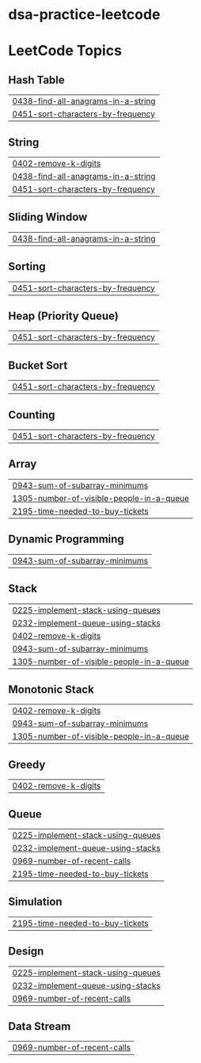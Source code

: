 # dsa-practice-leetcode
<!---LeetCode Topics Start-->
# LeetCode Topics
## Hash Table
|  |
| ------- |
| [0438-find-all-anagrams-in-a-string](https://github.com/igauravgupta/dsa-practice-leetcode/tree/master/0438-find-all-anagrams-in-a-string) |
| [0451-sort-characters-by-frequency](https://github.com/igauravgupta/dsa-practice-leetcode/tree/master/0451-sort-characters-by-frequency) |
## String
|  |
| ------- |
| [0402-remove-k-digits](https://github.com/igauravgupta/dsa-practice-leetcode/tree/master/0402-remove-k-digits) |
| [0438-find-all-anagrams-in-a-string](https://github.com/igauravgupta/dsa-practice-leetcode/tree/master/0438-find-all-anagrams-in-a-string) |
| [0451-sort-characters-by-frequency](https://github.com/igauravgupta/dsa-practice-leetcode/tree/master/0451-sort-characters-by-frequency) |
## Sliding Window
|  |
| ------- |
| [0438-find-all-anagrams-in-a-string](https://github.com/igauravgupta/dsa-practice-leetcode/tree/master/0438-find-all-anagrams-in-a-string) |
## Sorting
|  |
| ------- |
| [0451-sort-characters-by-frequency](https://github.com/igauravgupta/dsa-practice-leetcode/tree/master/0451-sort-characters-by-frequency) |
## Heap (Priority Queue)
|  |
| ------- |
| [0451-sort-characters-by-frequency](https://github.com/igauravgupta/dsa-practice-leetcode/tree/master/0451-sort-characters-by-frequency) |
## Bucket Sort
|  |
| ------- |
| [0451-sort-characters-by-frequency](https://github.com/igauravgupta/dsa-practice-leetcode/tree/master/0451-sort-characters-by-frequency) |
## Counting
|  |
| ------- |
| [0451-sort-characters-by-frequency](https://github.com/igauravgupta/dsa-practice-leetcode/tree/master/0451-sort-characters-by-frequency) |
## Array
|  |
| ------- |
| [0943-sum-of-subarray-minimums](https://github.com/igauravgupta/dsa-practice-leetcode/tree/master/0943-sum-of-subarray-minimums) |
| [1305-number-of-visible-people-in-a-queue](https://github.com/igauravgupta/dsa-practice-leetcode/tree/master/1305-number-of-visible-people-in-a-queue) |
| [2195-time-needed-to-buy-tickets](https://github.com/igauravgupta/dsa-practice-leetcode/tree/master/2195-time-needed-to-buy-tickets) |
## Dynamic Programming
|  |
| ------- |
| [0943-sum-of-subarray-minimums](https://github.com/igauravgupta/dsa-practice-leetcode/tree/master/0943-sum-of-subarray-minimums) |
## Stack
|  |
| ------- |
| [0225-implement-stack-using-queues](https://github.com/igauravgupta/dsa-practice-leetcode/tree/master/0225-implement-stack-using-queues) |
| [0232-implement-queue-using-stacks](https://github.com/igauravgupta/dsa-practice-leetcode/tree/master/0232-implement-queue-using-stacks) |
| [0402-remove-k-digits](https://github.com/igauravgupta/dsa-practice-leetcode/tree/master/0402-remove-k-digits) |
| [0943-sum-of-subarray-minimums](https://github.com/igauravgupta/dsa-practice-leetcode/tree/master/0943-sum-of-subarray-minimums) |
| [1305-number-of-visible-people-in-a-queue](https://github.com/igauravgupta/dsa-practice-leetcode/tree/master/1305-number-of-visible-people-in-a-queue) |
## Monotonic Stack
|  |
| ------- |
| [0402-remove-k-digits](https://github.com/igauravgupta/dsa-practice-leetcode/tree/master/0402-remove-k-digits) |
| [0943-sum-of-subarray-minimums](https://github.com/igauravgupta/dsa-practice-leetcode/tree/master/0943-sum-of-subarray-minimums) |
| [1305-number-of-visible-people-in-a-queue](https://github.com/igauravgupta/dsa-practice-leetcode/tree/master/1305-number-of-visible-people-in-a-queue) |
## Greedy
|  |
| ------- |
| [0402-remove-k-digits](https://github.com/igauravgupta/dsa-practice-leetcode/tree/master/0402-remove-k-digits) |
## Queue
|  |
| ------- |
| [0225-implement-stack-using-queues](https://github.com/igauravgupta/dsa-practice-leetcode/tree/master/0225-implement-stack-using-queues) |
| [0232-implement-queue-using-stacks](https://github.com/igauravgupta/dsa-practice-leetcode/tree/master/0232-implement-queue-using-stacks) |
| [0969-number-of-recent-calls](https://github.com/igauravgupta/dsa-practice-leetcode/tree/master/0969-number-of-recent-calls) |
| [2195-time-needed-to-buy-tickets](https://github.com/igauravgupta/dsa-practice-leetcode/tree/master/2195-time-needed-to-buy-tickets) |
## Simulation
|  |
| ------- |
| [2195-time-needed-to-buy-tickets](https://github.com/igauravgupta/dsa-practice-leetcode/tree/master/2195-time-needed-to-buy-tickets) |
## Design
|  |
| ------- |
| [0225-implement-stack-using-queues](https://github.com/igauravgupta/dsa-practice-leetcode/tree/master/0225-implement-stack-using-queues) |
| [0232-implement-queue-using-stacks](https://github.com/igauravgupta/dsa-practice-leetcode/tree/master/0232-implement-queue-using-stacks) |
| [0969-number-of-recent-calls](https://github.com/igauravgupta/dsa-practice-leetcode/tree/master/0969-number-of-recent-calls) |
## Data Stream
|  |
| ------- |
| [0969-number-of-recent-calls](https://github.com/igauravgupta/dsa-practice-leetcode/tree/master/0969-number-of-recent-calls) |
<!---LeetCode Topics End-->